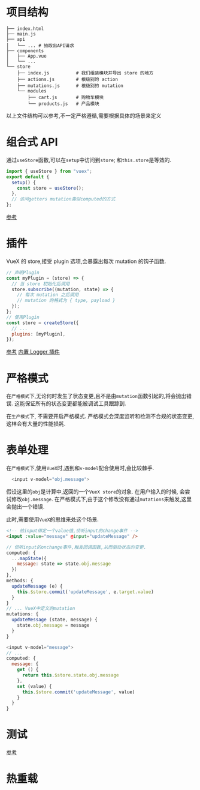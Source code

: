 # 项目结构

```shell
├── index.html
├── main.js
├── api
│   └── ... # 抽取出API请求
├── components
│   ├── App.vue
│   └── ...
└── store
    ├── index.js          # 我们组装模块并导出 store 的地方
    ├── actions.js        # 根级别的 action
    ├── mutations.js      # 根级别的 mutation
    └── modules
        ├── cart.js       # 购物车模块
        └── products.js   # 产品模块
```

以上文件结构可以参考,不一定严格遵循,需要根据具体的场景来定义

# 组合式 API

通过`useStore`函数,可以在`setup`中访问到`store`; 和`this.store`是等效的.

```js
import { useStore } from "vuex";
export default {
  setup() {
    const store = useStore();
  },
  // 访问getters mutation类似computed的方式
};
```

[参考](https://github.com/vuejs/vuex/tree/main/examples/composition)

# 插件

VueX 的 store,接受 plugin 选项,会暴露出每次 mutation 的钩子函数.

```js
// 声明Plugin
const myPlugin = (store) => {
  // 当 store 初始化后调用
  store.subscribe((mutation, state) => {
    // 每次 mutation 之后调用
    // mutation 的格式为 { type, payload }
  });
};
// 使用Plugin
const store = createStore({
  // ...
  plugins: [myPlugin],
});
```

[参考](https://vuex.vuejs.org/zh/guide/plugins.html#%E5%9C%A8%E6%8F%92%E4%BB%B6%E5%86%85%E6%8F%90%E4%BA%A4-mutation)
[内置 Logger 插件](https://vuex.vuejs.org/zh/guide/plugins.html#%E5%86%85%E7%BD%AE-logger-%E6%8F%92%E4%BB%B6)

# 严格模式

在`严格模式`下,无论何时发生了状态变更,且不是由`mutation`函数引起的,将会抛出错误.
这能保证所有的状态变更都能被调试工具跟踪到.

在`生产模式`下, 不需要开启严格模式. 严格模式会深度监听和检测不合规的状态变更,这样会有大量的性能损耗.

# 表单处理

在`严格模式`下,使用`VueX`时,遇到和`v-model`配合使用时,会比较棘手.

```js
  <input v-model="obj.message">
```

假设这里的`obj`是计算中,返回的一个`VueX store`的对象.
在用户输入的时候, 会尝试修改`obj.message`.
在严格模式下,由于这个修改没有通过`mutations`来触发,这里会抛出一个错误.

此时,需要使用`VueX`的思维来处这个场景.

```html
<!-- 给input绑定一个value值,侦听input的change事件 -->
<input :value="message" @input="updateMessage" />
```

```js
// 侦听input的onchange事件,触发回调函数,从而驱动状态的变更.
computed: {
  ...mapState({
    message: state => state.obj.message
  })
},
methods: {
  updateMessage (e) {
    this.$store.commit('updateMessage', e.target.value)
  }
}
// ... VueX中定义的mutation
mutations: {
  updateMessage (state, message) {
    state.obj.message = message
  }
}
```

```js 双向绑定的计算属性,通过vuex修改
<input v-model="message">
// ...
computed: {
  message: {
    get () {
      return this.$store.state.obj.message
    },
    set (value) {
      this.$store.commit('updateMessage', value)
    }
  }
}
```

# 测试
[参考](https://vuex.vuejs.org/zh/guide/testing.html#%E6%B5%8B%E8%AF%95-mutation)

# 热重载
